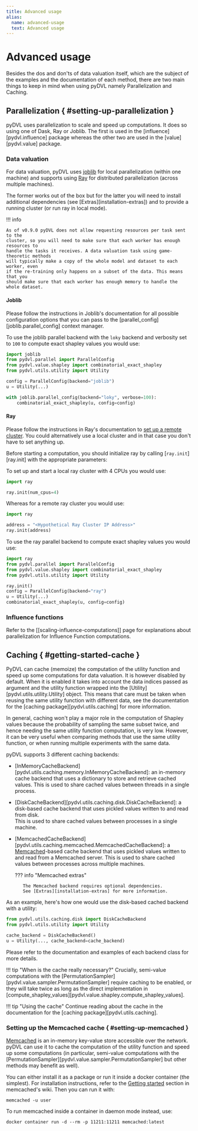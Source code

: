 ```yaml
---
title: Advanced usage
alias: 
  name: advanced-usage
  text: Advanced usage
---
```


# Advanced usage

Besides the dos and don'ts of data valuation itself, which are the subject of
the examples and the documentation of each method, there are two main things to
keep in mind when using pyDVL namely Parallelization and Caching.

## Parallelization { #setting-up-parallelization }

pyDVL uses parallelization to scale and speed up computations. It does so
using one of Dask, Ray or Joblib. The first is used in
the [influence][pydvl.influence] package whereas the other two
are used in the [value][pydvl.value] package. 

### Data valuation

For data valuation, pyDVL uses [joblib](https://joblib.readthedocs.io/en/latest/) for local
parallelization (within one machine) and supports using
[Ray](https://ray.io) for distributed parallelization (across multiple machines).

The former works out of the box but for the latter you will need to install
additional dependencies (see [Extras][installation-extras])
and to provide a running cluster (or run ray in local mode).

!!! info

    As of v0.9.0 pyDVL does not allow requesting resources per task sent to the
    cluster, so you will need to make sure that each worker has enough resources to
    handle the tasks it receives. A data valuation task using game-theoretic methods
    will typically make a copy of the whole model and dataset to each worker, even
    if the re-training only happens on a subset of the data. This means that you
    should make sure that each worker has enough memory to handle the whole dataset.

#### Joblib

Please follow the instructions in Joblib's documentation
for all possible configuration options that you can pass to the
[parallel_config][joblib.parallel_config] context manager.

To use the joblib parallel backend with the `loky` backend and verbosity set to `100`
to compute exact shapley values you would use:

```python
import joblib
from pydvl.parallel import ParallelConfig
from pydvl.value.shapley import combinatorial_exact_shapley
from pydvl.utils.utility import Utility

config = ParallelConfig(backend="joblib") 
u = Utility(...)

with joblib.parallel_config(backend="loky", verbose=100):
    combinatorial_exact_shapley(u, config=config)
```

#### Ray

Please follow the instructions in Ray's documentation to
[set up a remote cluster](https://docs.ray.io/en/latest/cluster/key-concepts.html).
You could alternatively use a local cluster and in that case you don't have to set
anything up.

Before starting a computation, you should initialize ray by calling 
[`ray.init`][ray.init] with the appropriate parameters:

To set up and start a local ray cluster with 4 CPUs you would use:

```python
import ray

ray.init(num_cpus=4)
```

Whereas for a remote ray cluster you would use:

```python
import ray

address = "<Hypothetical Ray Cluster IP Address>"
ray.init(address)
```

To use the ray parallel backend to compute exact shapley values you would use:

```python
import ray
from pydvl.parallel import ParallelConfig
from pydvl.value.shapley import combinatorial_exact_shapley
from pydvl.utils.utility import Utility

ray.init()
config = ParallelConfig(backend="ray")
u = Utility(...)
combinatorial_exact_shapley(u, config=config)
```

### Influence functions

Refer to the [[scaling-influence-computations]] page for explanations
about parallelization for Influence Function computations.

## Caching { #getting-started-cache }

PyDVL can cache (memoize) the computation of the utility function
and speed up some computations for data valuation.
It is however disabled by default.
When it is enabled it takes into account the data indices passed as argument
and the utility function wrapped into the
[Utility][pydvl.utils.utility.Utility] object. This means that
care must be taken when reusing the same utility function with different data,
see the documentation for the [caching package][pydvl.utils.caching] for more
information.

In general, caching won't play a major role in the computation of Shapley values
because the probability of sampling the same subset twice, and hence needing
the same utility function computation, is very low. However, it can be very
useful when comparing methods that use the same utility function, or when
running multiple experiments with the same data.

pyDVL supports 3 different caching backends:

- [InMemoryCacheBackend][pydvl.utils.caching.memory.InMemoryCacheBackend]:
  an in-memory cache backend that uses a dictionary to store and retrieve
  cached values. This is used to share cached values between threads
  in a single process.

- [DiskCacheBackend][pydvl.utils.caching.disk.DiskCacheBackend]:
  a disk-based cache backend that uses pickled values written to and read from disk.  
  This is used to share cached values between processes in a single machine.
- [MemcachedCacheBackend][pydvl.utils.caching.memcached.MemcachedCacheBackend]:
  a [Memcached](https://memcached.org/)-based cache backend that uses pickled values written to
  and read from a Memcached server. This is used to share cached values
  between processes across multiple machines.

    ??? info "Memcached extras"

         The Memcached backend requires optional dependencies.
         See [Extras][installation-extras] for more information.

As an example, here's how one would use the disk-based cached backend
with a utility:

```python
from pydvl.utils.caching.disk import DiskCacheBackend
from pydvl.utils.utility import Utility

cache_backend = DiskCacheBackend()
u = Utility(..., cache_backend=cache_backend)
```

Please refer to the documentation and examples of each backend class for more details.

!!! tip "When is the cache really necessary?"
    Crucially, semi-value computations with the
    [PermutationSampler][pydvl.value.sampler.PermutationSampler] require caching
    to be enabled, or they will take twice as long as the direct implementation
    in [compute_shapley_values][pydvl.value.shapley.compute_shapley_values].

!!! tip "Using the cache"
    Continue reading about the cache in the documentation
    for the [caching package][pydvl.utils.caching].

### Setting up the Memcached cache { #setting-up-memcached }

[Memcached](https://memcached.org/) is an in-memory key-value store accessible
over the network. pyDVL can use it to cache the computation of the utility function
and speed up some computations (in particular, semi-value computations with the
[PermutationSampler][pydvl.value.sampler.PermutationSampler] but other methods
may benefit as well).

You can either install it as a package or run it inside a docker container (the
simplest). For installation instructions, refer to the [Getting
started](https://github.com/memcached/memcached/wiki#getting-started) section in
memcached's wiki. Then you can run it with:

```shell
memcached -u user
```

To run memcached inside a container in daemon mode instead, use:

```shell
docker container run -d --rm -p 11211:11211 memcached:latest
```
